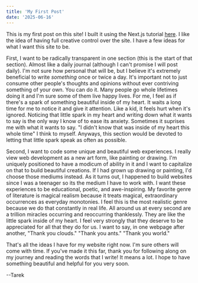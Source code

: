 ```yaml
---
title: 'My First Post'
date: '2025-06-16'
---
```

 
This is my first post on this site! I built it using the Next.js tutorial [here](nextjs.org/learn/pages-router). I like the idea of having full creative control over the site. I have a few ideas for what I want this site to be. 

First, I want to be radically transparent in one section (this is the start of that section). Almost like a daily journal (although I can't promise I will post daily). I'm not sure how personal that will be, but I believe it's extremely beneficial to write *something* once or twice a day. It's important not to just consume other people's thoughts and opinions without ever contriving something of your own. You can do it. Many people go whole lifetimes doing it and I'm sure some of them live happy lives. For me, I feel as if there's a spark of something beautiful inside of my heart. It waits a long time for me to notice it and give it attention. Like a kid, it feels hurt when it's ignored. Noticing that little spark in my heart and writing down what it wants to say is the only way I know of to ease its anxiety. Sometimes it suprises me with what it wants to say. "I didn't know that was inside of my heart this whole time" I think to myself. Anyways, this section would be devoted to letting that little spark speak as often as possible.

Second, I want to code some unique and beautiful web experiences. I really view web development as a new art form, like painting or drawing. I'm uniquely positioned to have a modicum of ability in it and I want to capitalize on that to build beautiful creations. If I had grown up drawing or painting, I'd choose those mediums instead. As it turns out, I happened to build websites since I was a teenager so its the medium I have to work with. I want these experiences to be educational, poetic, and awe-inspiring. My favorite genre of literature is magical realism because it treats magical, extraordinary occurrences as everyday monotonies. I feel this is the most realistic genre because we do that constantly in real life. All around us at every second are a trillion miracles occurring and reoccurring thanklessly. They are like the little spark inside of my heart. I feel very strongly that they deserve to be appreciated for all that they do for us. I want to say, in one webpage after another, "Thank you clouds." "Thank you ants." "Thank you world."

That's all the ideas I have for my website right now. I'm sure others will come with time. If you've made it this far, thank you for following along on my journey and reading the words that I write! It means a lot. I hope to have something beautiful and helpful for you very soon.

--Tarek